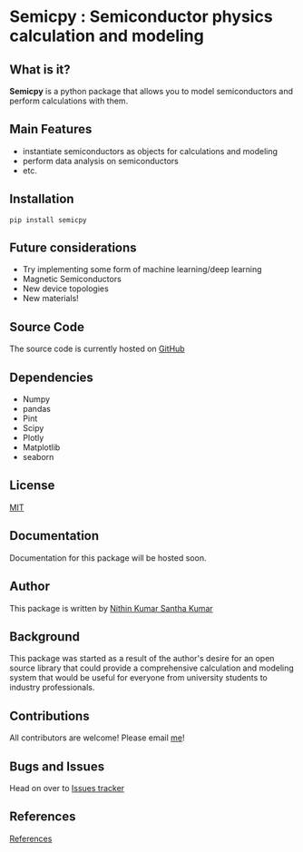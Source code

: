 

# Semicpy : Semiconductor physics calculation and modeling

## What is it?

**Semicpy** is a python package that allows you to model semiconductors and perform calculations with them.

## Main Features

   - instantiate semiconductors as objects for calculations and modeling
   - perform data analysis on semiconductors
   - etc.

## Installation

    pip install semicpy

## Future considerations

   - Try implementing some form of machine learning/deep learning
   - Magnetic Semiconductors
   - New device topologies
   - New materials!

## Source Code

The source code is currently hosted on [GitHub](https://github.com/nkskumar/semic)

## Dependencies

   - Numpy
   - pandas
   - Pint
   - Scipy
   - Plotly
   - Matplotlib
   - seaborn

## License

[MIT](LICENSE)

## Documentation

Documentation for this package will be hosted soon.

## Author

This package is written by [Nithin Kumar Santha Kumar](https://twitter.com/nithin_ksk)

## Background

This package was started as a result of the author's desire for an open source library that could provide a comprehensive calculation and modeling system that would be useful for everyone from university students to industry professionals.

## Contributions

All contributors are welcome! Please email [me](mailto:nithinkumar.santhakumar@utdallas.edu)!

## Bugs and Issues

Head on over to [Issues tracker](https://github.com/nkskumar/semic/issues)

## References

[References](REFERENCES.md)
